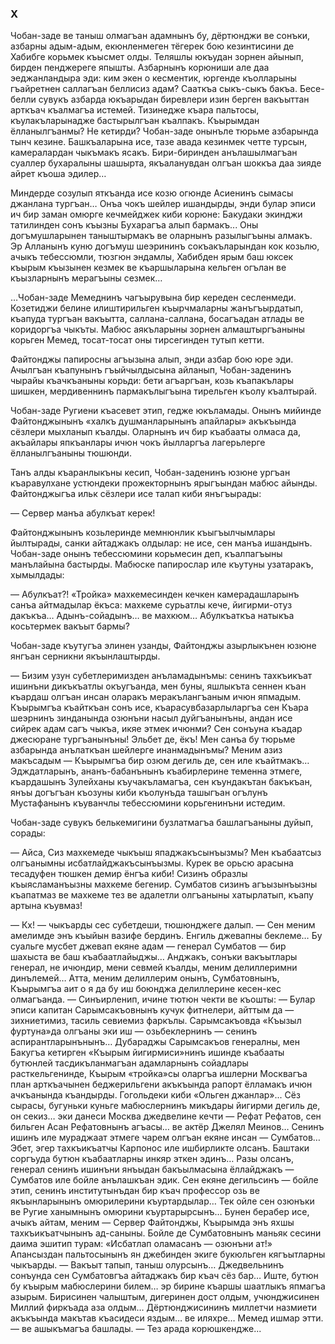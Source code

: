 ### X

Чобан-заде ве таныш олмагъан адамнынъ бу, дёртюнджи ве сонъки, азбарны адым-адым, екюнленмеген тёгерек бою кезинтисини де Хабибге корьмек къысмет олды.
Теляшлы юкъудан зорнен айынып, бирден пенджереге япышты.
Азбарнынъ корюниши але даа эеджанландыра эди: ким экен о кесментик, юргенде къолларыны гъайретнен саллагъан беллисиз адам?
Сааткъа сыкъ-сыкъ бакъа.
Бесе-белли сувукъ азбарда юкъарыдан биревлери изин берген вакъыттан арткъач къалмагъа истемей.
Тизинедже къара пальтосы, къулакъларынадже бастырылгъан къалпакъ.
Къырымдан ёлланылгъанмы?
Не кетирди?
Чобан-заде онынъле тюрьме азбарында тынч кезине.
Башкъаларына исе, тазе авада кезинмек четте турсын, камералардан чыкъмакъ ясакъ.
Бири-биринден анълашылмагъан суаллер бухаралыны шашырта, якъаланувдан олгъан шоккъа даа зияде айрет къоша эдилер…

Миндерде созулып яткъанда исе козю огюнде Асиенинъ сымасы джанлана тургъан…
Онъа чокъ шейлер ишандырды, энди булар эписи ич бир заман омюрге кечмейджек киби корюне: Бакудаки экинджи татилинден сонъ къызны Бухарагъа алып бармакъ...
Оны догъмушларынен таныштырмакъ ве оларнынъ разылыгъыны алмакъ.
Эр Алланынъ куню догъмуш шеэрининъ сокъакъларындан кок козьлю, ачыкъ тебессюмли, тюзгюн эндамлы, Хабибден ярым баш юксек къырым къызынен кезмек ве къаршыларына кельген огълан ве къызларнынъ мерагъыны сезмек…

…Чобан-заде Мемеднинъ чагъырувына бир кереден сесленмеди.
Козетиджи белине илиштирильген къырчмаларны жанъгъырдатып, къапуда тургъан вакъытта, саллана-саллана, босагъадан атлады ве коридоргъа чыкъты.
Мабюс аякъларыны зорнен алмаштыргъаныны корьген Мемед, тосат-тосат оны тирсегинден тутып кетти.

Файтонджы папиросны агъызына алып, энди азбар бою юре эди.
Ачылгъан къапунынъ гъыйчылдысына айланып, Чобан-заденинъ чырайы къачкъаныны корьди: бети агъаргъан, козь къапакълары шишкен, мердивеннинъ пармакълыгъына тирельген къолу къалтырай.

Чобан-заде Ругиени къасевет этип, гедже юкъламады.
Онынъ мийинде Файтонджынынъ «халкъ душманларынынъ апайлары» акъкъында сёзлери мыхланып къалды.
Оларнынъ ич бир къабааты олмаса да, акъайлары япкъанлары ичюн чокъ йылларгъа лагерьлерге ёлланылгъаныны тюшюнди.

Танъ алды къаранлыкъны кесип, Чобан-заденинъ юзюне ургъан къаравулхане устюндеки прожекторнынъ ярыгъындан мабюс айынды.
Файтонджыгъа ильк сёзлери исе талап киби янъгъырады:

— Сервер манъа абулкъат керек!

Файтонджынынъ козьлеринде мемнюнлик къыгъылчымлары йылтырады, санки айтаджакъ олдылар: не исе, сен манъа ишандынъ.
Чобан-заде онынъ тебессюмини корьмесин деп, къалпагъыны манълайына бастырды.
Мабюске папирослар иле къутуны узатаракъ, хымылдады:

— Абулкъат?!
«Тройка» махкемесинден кечкен камерадашларынъ санъа айтмадылар ёкъса: махкеме сурьатлы кече, йигирми-отуз дакъкъа…
Адынъ-сойадынъ… ве махкюм…
Абулкъаткъа натыкъа косьтермек вакъыт бармы?

Чобан-заде къутугъа элинен узанды, Файтонджы азырлыкънен юзюне янгъан серникни якъынлаштырды.

— Бизим узун субетлеримизден анъламадынъмы: сенинъ тахкъикъат ишинъни дикъкъатлы окъугъанда, мен буны, яшлыкъта сеннен къан къардаш олгъан инсан оларакъ меракълангъаным ичюн япмадым.
Къырымгъа къайткъан сонъ исе, къарасувбазарлыларгъа сен Къара шеэрнинъ зинданында озюнъни насыл дуйгъанынъны, андан исе сийрек адам сагъ чыкъа, икяе этмек ичюнми?
Сен сонъуна къадар джесюране тургъанынъны!
Эльбет де, ёкъ!
Мен санъа бу тюрьме азбарында анълаткъан шейлерге инанмадынъмы?
Меним азиз макъсадым — Къырымгъа бир озюм дегиль де, сен иле къайтмакъ…
Эдждатларынъ, ананъ-бабанънынъ къабирлерине теменна этмеге, къардашынъ Зулейханы къучакъламагъа, сен къундакътан бакъкъан, янъы догъгъан къозуны киби къолунъда ташыгъан огълунъ Мустафанынъ къуванчлы тебессюмини корьгенинъни истедим.

Чобан-заде сувукъ белькемигини бузлатмагъа башлагъаныны дуйып, сорады:

— Айса, Сиз махкемеде чыкъыш япаджакъсынъызмы?
Мен къабаатсыз олгъанымны исбатлайджакъсынъызмы.
Курек ве орьсю арасына тесадуфен тюшкен демир ёнгъа киби!
Сизинъ образлы къыясламанъызны махкеме бегенир.
Сумбатов сизинъ агъызынъызны къапатмаз ве махкеме тез ве адалетли олгъаныны хатырлатып, къапу артына къувмаз!

— Кх! — чыкъарды сес субетдеши, тюшюнджеге далып. — Сен меним амелимде энъ къыйын вазифе бердинъ.
Енгиль джевапны беклеме…
Бу суальге мусбет джевап екяне адам — генерал Сумбатов — бир шахыста ве баш къабаатлайыджы…
Анджакъ, сонъки вакъытлары генерал, не ичюндир, мени севмей къалды, меним делиллеримни динълемей…
Атта, меним делиллерим онынъ, Сумбатовнынъ, Къырымгъа аит о я да бу иш боюнджа делиллерине кесен-кес олмагъанда. — Синъирленип, ичине тютюн чекти ве къошты: — Булар эписи капитан Сарымсакъовнынъ кучук фитнелери, айттым да — зихниетимиз, тасиль севиемиз фаркълы.
Сарымсакъовда «Къызыл фуртуна»да олгъаны эки иш — озьбеклернинъ — сенинъ аспирантларынънынъ…
Дубараджы Сарымсакъов генералны, мен Бакугъа кетирген «Къырым йигирмиси»нинъ ишинде къабааты бутюнлей тасдикъланмагъан адамларнынъ сойадлары расткельгенинде, Къырым «тройка»сы оларгъа ишлерни Москвагъа план арткъачынен беджерильгени акъкъында рапорт ёлламакъ ичюн ачкъанында къандырды.
Гогольдеки киби «Ольген джанлар»...
Сёз сырасы, бугуньки куньге мабюслернинъ микъдары йигирми дегиль де, он секиз… эки данеси Москва джедвелине кечти — Рефат Рефатов, сен бильген Асан Рефатовнынъ агъасы… ве актёр Джелял Меинов…
Сенинъ ишинъ иле мураджаат этмеге чарем олгъан екяне инсан — Сумбатов…
Эбет, эгер тахкъикъатчы Карпонос иле ишбирликте олсанъ.
Баштаки соргъуда бутюн къабаатларны инкяр эткен эдинъ…
Разы олсанъ, генерал сенинъ ишинъни янъыдан бакъылмасына ёллайджакъ — Сумбатов иле бойле анълашкъан эдик.
Сен екяне дегильсинъ — бойле этип, сенинъ институтынъдан бир къач профессор озь ве якъынларынынъ омюрилерини къуртардылар…
Тек ойле сен озюнъки ве Ругие ханымнынъ омюрини къуртарырсынъ…
Бунен берабер исе, ачыкъ айтам, меним — Сервер Файтонджы, Къырымда энъ яхшы тахкъикъатчынынъ ад-саныны.
Бойле де Сумбатовнынъ маньяк сесини даима эшитип турам: «Исбатлап оламасанъ — озюнъни ат!» Апансыздан пальтосынынъ ян джебинден экиге букюльген кягъытларны чыкъарды. — Вакъыт тапып, таныш олурсынъ…
Джедвельнинъ сонъунда сен Сумбатовгъа айтаджакъ бир къач сёз бар…
Иште, бутюн бу къырым мабюслерини билем… эр бирине къаршы шаатлыкъ япмагъа азырым.
Бирисинен чалыштым, дигеринен дост олдым, учюнджисинен Миллий фиркъада аза олдым…
Дёртюнджисининъ миллетчи назмиети акъкъында макътав къасидеси яздым… ве иляхре…
Мемед ишмар этти. — ве ашыкъмагъа башлады. — Тез арада корюшкендже...
